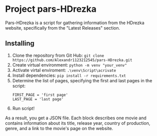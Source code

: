 # Project pars-HDrezka

Pars-HDrezka is a script for gathering information from the HDrezka website, specifically from the "Latest Releases" section.

## Installing

1. Clone the repository from Git Hub: 
    `git clone https://github.com/Alexandr1123212545/pars-HDrezka.git`
2. Create virtual environment: 
   `python -m venv "your_venv"`
3. Activate virtal enviroment:
    `.\venv\Script\acrivate`
5. Install dependencies:
   `pip install -r requirements.txt`
6.  Determine the list of pages, specifying the first and last pages in the script:
       ```
    FIRST_PAGE = 'first page'
    LAST_PAGE = 'last page'
    ```
7. Run script!


As a result, you get a JSON file. Each block describes one movie and contains information about its title, release year, country of production, genre, and a link to the movie's page on the website.
